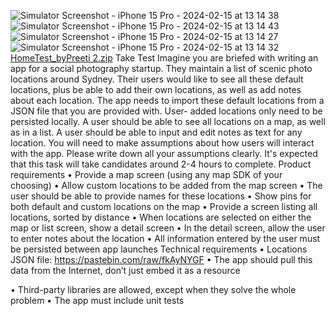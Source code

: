 ![Simulator Screenshot - iPhone 15 Pro - 2024-02-15 at 13 14 38](https://github.com/PreetidhankarIOS/AddMap_Custom_Locations/assets/20537748/06d8f95c-27be-46be-9c53-9de7364c8393)
![Simulator Screenshot - iPhone 15 Pro - 2024-02-15 at 13 14 43](https://github.com/PreetidhankarIOS/AddMap_Custom_Locations/assets/20537748/e3c08e78-610d-47e8-a631-fff311e4e1c1)
![Simulator Screenshot - iPhone 15 Pro - 2024-02-15 at 13 14 27](https://github.com/PreetidhankarIOS/AddMap_Custom_Locations/assets/20537748/625fc3a4-99c4-438b-8d91-995c80e32c7a)
![Simulator Screenshot - iPhone 15 Pro - 2024-02-15 at 13 14 32](https://github.com/PreetidhankarIOS/AddMap_Custom_Locations/assets/20537748/66394c51-22a2-4974-a07b-a071e4158746)
[HomeTest_byPreeti 2.zip](https://github.com/PreetidhankarIOS/AddMap_Custom_Locations/files/14290587/HomeTest_byPreeti.2.zip)
Take Test
Imagine you are briefed with writing an app for a social photography startup. They maintain a
list of scenic photo locations around Sydney. Their users would like to see all these default
locations, plus be able to add their own locations, as well as add notes about each location.
The app needs to import these default locations from a JSON file that you are provided with.
User- added locations only need to be persisted locally. A user should be able to see all
locations on a map, as well as in a list. A user should be able to input and edit notes as text
for any location. You will need to make assumptions about how users will interact with the
app. Please write down all your assumptions clearly.
It's expected that this task will take candidates around 2-4 hours to complete.
Product requirements
• Provide a map screen (using any map SDK of your choosing)
• Allow custom locations to be added from the map screen
• The user should be able to provide names for these locations
• Show pins for both default and custom locations on the map
• Provide a screen listing all locations, sorted by distance
• When locations are selected on either the map or list screen, show a detail screen
• In the detail screen, allow the user to enter notes about the location
• All information entered by the user must be persisted between app launches
Technical requirements
• Locations JSON file: https://pastebin.com/raw/fkAyNYGF
• The app should pull this data from the Internet, don’t just embed it as a
resource

• Third-party libraries are allowed, except when they solve the whole problem
• The app must include unit tests
